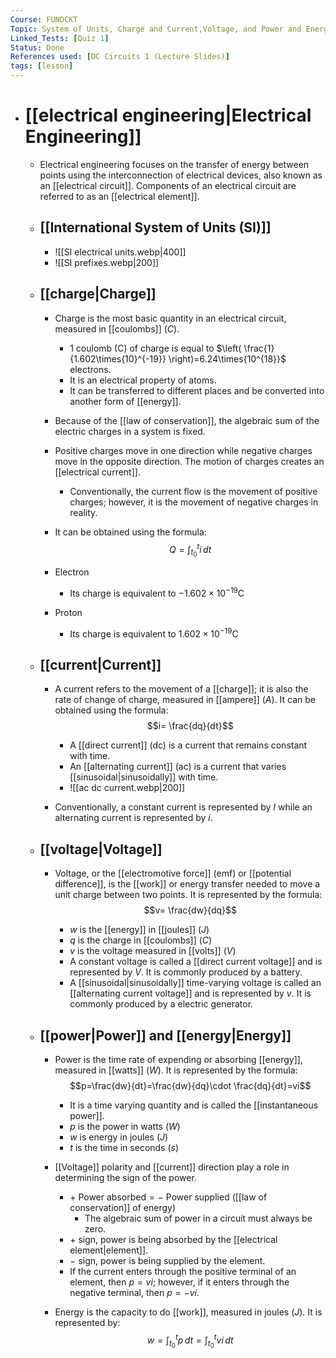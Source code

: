 ```yaml
---
Course: FUNDCKT
Topic: System of Units, Charge and Current,Voltage, and Power and Energy
Linked_Tests: [Quiz 1]
Status: Done
References used: [DC Circuits 1 (Lecture Slides)]
tags: [lesson]
---
```


- # [[electrical engineering|Electrical Engineering]]
	- Electrical engineering focuses on the transfer of energy between points using the interconnection of electrical devices, also known as an [[electrical circuit]]. Components of an electrical circuit are referred to as an [[electrical element]].
	- ## [[International System of Units (SI)]]
		- ![[SI electrical units.webp|400]]
		- ![[SI prefixes.webp|200]]
	- ## [[charge|Charge]]
		- Charge is the most basic quantity in an electrical circuit, measured in [[coulombs]] ($C$).
			- 1 coulomb (C) of charge is equal to $\left( \frac{1}{1.602\times{10}^{-19}} \right)=6.24\times{10^{18}}$ electrons.
			- It is an electrical property of atoms.
			- It can be transferred to different places and be converted into another form of [[energy]].
		- Because of the [[law of conservation]], the algebraic sum of the electric charges in a system is fixed.
		- Positive charges move in one direction while negative charges move in the opposite direction. The motion of charges creates an [[electrical current]].
			- Conventionally, the current flow is the movement of positive charges; however, it is the movement of negative charges in reality.

		- It can be obtained using the formula: $$Q=\int ^t _{t_{0}} i \, dt$$

		- Electron
			- Its charge is equivalent to $-1.602\times{10^{-19}}\text{C}$
		- Proton
			- Its charge is equivalent to $1.602\times{10^{-19}}\text{C}$
	- ## [[current|Current]]

		- A current refers to the movement of a [[charge]]; it is also the rate of change of charge, measured in [[ampere]] ($A$). It can be obtained using the formula: $$i= \frac{dq}{dt}$$

			- A [[direct current]] (dc) is a current that remains constant with time.
			- An [[alternating current]] (ac) is a current that varies [[sinusoidal|sinusoidally]] with time.
			- ![[ac dc current.webp|200]]
		- Conventionally, a constant current is represented by $I$ while an alternating current is represented by $i$.
	- ## [[voltage|Voltage]]

		- Voltage, or the [[electromotive force]] (emf) or [[potential difference]], is the [[work]] or energy transfer needed to move a unit charge between two points. It is represented by the formula: $$v= \frac{dw}{dq}$$

			- $w$ is the [[energy]] in [[joules]] ($J$)
			- $q$ is the charge in [[coulombs]] ($C$)
			- $v$ is the voltage measured in [[volts]] ($V$)
			- A constant voltage is called a [[direct current voltage]] and is represented by $V$. It is commonly produced by a battery.
			- A [[sinusoidal|sinusoidally]] time-varying voltage is called an [[alternating current voltage]] and is represented by $v$. It is commonly produced by a electric generator.
	- ## [[power|Power]] and [[energy|Energy]]

		- Power is the time rate of expending or absorbing [[energy]], measured in [[watts]] ($W$). It is represented by the formula: $$p=\frac{dw}{dt}=\frac{dw}{dq}\cdot \frac{dq}{dt}=vi$$

			- It is a time varying quantity and is called the [[instantaneous power]].
			- $p$ is the power in watts ($W$)
			- $w$ is energy in joules ($J$)
			- $t$ is the time in seconds ($s$)
		- [[Voltage]] polarity and [[current]] direction play a role in determining the sign of the power.
			- $+ \text{ Power absorbed} = - \text{ Power supplied}$ ([[law of conservation]] of energy)
				- The algebraic sum of power in a circuit must always be zero.
			- $+$ sign, power is being absorbed by the [[electrical element|element]].
			- $-$ sign, power is being supplied by the element.
			- If the current enters through the positive terminal of an element, then $p=vi$; however, if it enters through the negative terminal, then $p=-vi$.

		- Energy is the capacity to do [[work]], measured in joules ($J$). It is represented by: $$w=\int ^t _{t_{0}} p \, dt =\int ^t _{t_{0}} vi \, dt $$
